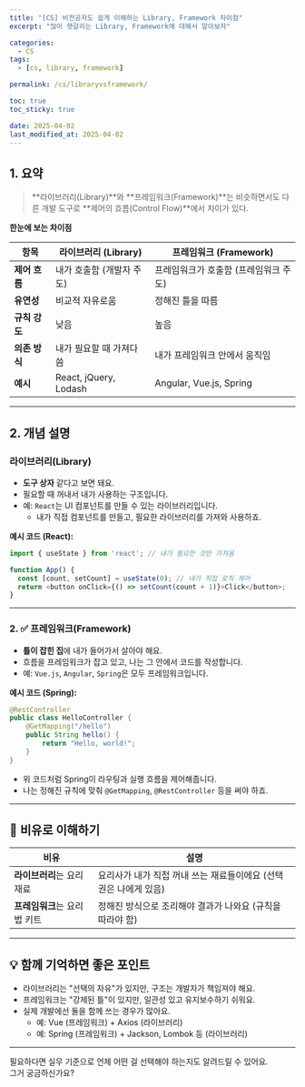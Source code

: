 ```yaml
---
title: "[CS] 비전공자도 쉽게 이해하는 Library, Framework 차이점"
excerpt: "많이 헷갈리는 Library, Framework에 대해서 알아보자"

categories:
  - CS
tags:
  - [cs, library, framework]

permalink: /cs/libraryvsframework/

toc: true
toc_sticky: true

date: 2025-04-02
last_modified_at: 2025-04-02
---
```


## 1. 요약

>**라이브러리(Library)**와 **프레임워크(Framework)**는 비슷하면서도 다른 개발 도구로 **제어의 흐름(Control Flow)**에서 차이가 있다.

**한눈에 보는 차이점**

| 항목             | 라이브러리 (Library)             | 프레임워크 (Framework)             |
|------------------|----------------------------------|-----------------------------------|
| **제어 흐름**     | 내가 호출함 (개발자 주도)           | 프레임워크가 호출함 (프레임워크 주도) |
| **유연성**        | 비교적 자유로움                      | 정해진 틀을 따름                     |
| **규칙 강도**     | 낮음                                | 높음                                |
| **의존 방식**     | 내가 필요할 때 가져다 씀              | 내가 프레임워크 안에서 움직임         |
| **예시**         | React, jQuery, Lodash              | Angular, Vue.js, Spring            |

<hr>

## 2. 개념 설명

### 라이브러리(Library)
- **도구 상자** 같다고 보면 돼요.
- 필요할 때 꺼내서 내가 사용하는 구조입니다.
- 예: `React`는 UI 컴포넌트를 만들 수 있는 라이브러리입니다.
  - 내가 직접 컴포넌트를 만들고, 필요한 라이브러리를 가져와 사용하죠.

**예시 코드 (React):**
```js
import { useState } from 'react'; // 내가 필요한 것만 가져옴

function App() {
  const [count, setCount] = useState(0); // 내가 직접 로직 제어
  return <button onClick={() => setCount(count + 1)}>Click</button>;
}
```

---

### 2. ✅ 프레임워크(Framework)
- **틀이 잡힌 집**에 내가 들어가서 살아야 해요.
- 흐름을 프레임워크가 잡고 있고, 나는 그 안에서 코드를 작성합니다.
- 예: `Vue.js`, `Angular`, `Spring`은 모두 프레임워크입니다.

**예시 코드 (Spring):**
```java
@RestController
public class HelloController {
    @GetMapping("/hello")
    public String hello() {
        return "Hello, world!";
    }
}
```
- 위 코드처럼 Spring이 라우팅과 실행 흐름을 제어해줍니다.
- 나는 정해진 규칙에 맞춰 `@GetMapping`, `@RestController` 등을 써야 하죠.

---

## 🎯 비유로 이해하기

| 비유 | 설명 |
|------|------|
| **라이브러리**는 요리 재료 | 요리사가 내가 직접 꺼내 쓰는 재료들이에요 (선택권은 나에게 있음) |
| **프레임워크**는 요리법 키트 | 정해진 방식으로 조리해야 결과가 나와요 (규칙을 따라야 함) |

---

## 💡 함께 기억하면 좋은 포인트

- 라이브러리는 "선택의 자유"가 있지만, 구조는 개발자가 책임져야 해요.
- 프레임워크는 "강제된 틀"이 있지만, 일관성 있고 유지보수하기 쉬워요.
- 실제 개발에선 둘을 함께 쓰는 경우가 많아요.
  - 예: Vue (프레임워크) + Axios (라이브러리)
  - 예: Spring (프레임워크) + Jackson, Lombok 등 (라이브러리)

---

필요하다면 실무 기준으로 언제 어떤 걸 선택해야 하는지도 알려드릴 수 있어요.  
그거 궁금하신가요?
